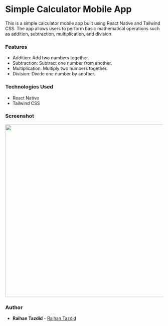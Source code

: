 # Simple Calculator Mobile App

This is a simple calculator mobile app built using React Native and Tailwind CSS. The app allows users to perform basic mathematical operations such as addition, subtraction, multiplication, and division.

### Features

<ul>
  <li> Addition: Add two numbers together. </li>
  <li> Subtraction: Subtract one number from another.</li>
  <li> Multiplication: Multiply two numbers together.</li>
  <li>Division: Divide one number by another.</li>
</ul>

### Technologies Used

<ul>
  <li> React Native</li>
  <li> Tailwind CSS</li>
</ul>

### Screenshot

<img src="https://github.com/raihan-tajdid007/facebook-clone/assets/69608939/266f4c90-bbe9-4826-94ca-3ea121aee962"  height="550" />

### Author

- **Raihan Tazdid** -
  [Raihan Tazdid](https://github.com/raihan-tajdid007)

